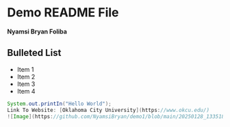 # Demo README File

**Nyamsi Bryan Foliba**

## Bulleted List
- Item 1
- Item 2
- Item 3
- Item 4

```java
System.out.printIn("Hello World");
Link To Website: [Oklahoma City University](https://www.okcu.edu/)
![Image](https://github.com/NyamsiBryan/demo1/blob/main/20250128_133518%20(1).jpg?raw=true)


